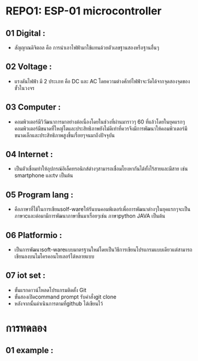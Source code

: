 # REPO1: ESP-01 microcontroller
 ## 01 Digital : 
  - สัญญาณดิจิตอล คือ การนำเอาไฟฟ้ามาใช้แทนด้วยตัวเลขฐานสองหรือฐานอื่่นๆ
 ## 02 Voltage :
  - แรงดันไฟฟ้า มี 2 ประเภท คือ DC และ AC โดยความต่างศักย์ไฟฟ้าจะวัดได้จากจุดสองจุดของขั้วในวงจร
 ## 03 Computer :
  - คอมพิวเตอร์มีวิวัฒนาการมาอย่างต่อเนื่องโดยในช่วงที่ผ่านมาราวๆ 60 ที่แล้วโดยในยุคแรกๆคอมพิวเตอร์มีขนาดที่ใหญ่โตและประสิทธิภาพยังไม่ดีเท่าที่ควรจึงมีการพัฒนาให้คอมพิวเตอร์มีขนาดเล็กและประสิทธิภาพสูงขึ้นเรื่อยๆจนมาถึงปัจจุบัน
 ## 04 Internet :
  - เป็นตัวเชื่อมทำให้อุปกรณ์อิเล็คทรอนิกส์ต่างๆสามารถเชื่อมโยงหากันได้ทั้งไร้สายและมีสาย เช่น smartphone และtv เป็นต้น
 ## 05 Program lang :
  - คือภาษาที่ใช้ในการเขียนsolf-wareให้รันบนคอมพิเตอร์เพื่อการพัฒนาต่างๆในยุคแรกๆจะเป็นภาษาcและต่อมามีการพัฒนาภาษาขึ้นมาเรื่อยๆเช่น ภาษาpython JAVA เป็นต้น
 ## 06 Platformio :
  - เป็นการพัฒนาsoft-wareแบบมาตรฐานใหม่โดยเป็นวิธีการเขียนโปรแกรมแบบเดียวแต่สามารถเขียนลงบนไมโครคอนโทเลอร์ได้หลายแบบ 
 ## 07 iot set :
  - ขั้นแรกดาวน์โหลดโปรแกรมติดตั้ง Git
  - ขั้นสองเปิดcommand prompt รับคำสั่งgit clone
  - หลังจากนั้นดำเนินการตามที่github ได้เขียนไว้
# การทดลอง
 ## 01 example :
 
 
 
